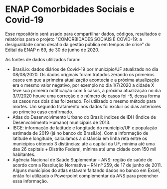 # ENAP Comorbidades Sociais e Covid-19
Esse repositório será usado para compartilhar dados, códigos, resultados e relatórios para o projeto "COMORBIDADES SOCIAIS E COVID-19: a desigualdade como desafio da gestão  pública em tempos de crise" do Edital da ENAP n 69, de 30 de junho de 2020.

As fontes de dados utilizados foram:
- Brasil.io: dados diários de Covid-19 por município/UF atualizado no dia 08/08/2020. Os dados originais foram tratados zerando os primeiros casos em que a primeira atualização acontecia e a próxima atualização era o mesmo valor negativo, por exemplo no dia 1/7/2020 a cidade X teve sua primeira notificação com 5 casos, a próxima atualização no dia 3/7/2020 houve uma correção e o número de casos foi -5, dessa forma os casos nos dois dias foi zerado. Foi utilizado o mesmo método para mortes. Um segundo tratamento nos dados foi excluir os dias anteriores ao primeiro caso confirmado.
- Atlas do Desenvolvimento Urbano do Brasil: índices de IDH (Índice de Desenvolvimento Humano) municipais de 2013. 
- IBGE: informação de latitude e longitude do município/UF e população estimada de 2019 (já no banco do Brasil.io). Com a informação de latitude e longitude, calculamos a distância em linha reta entre os municípios obtendo 3 distâncias: até a capital da UF, mínima até uma das 26 capitais + Distrito Federal, mínima até uma cidade com 150 mil habitantes.
- Agência Nacional de Saúde Suplementar - ANS: região de saúde de acordo com a Resolução Normativa – RN nº 259, de 17 de junho de 2011. Alguns municípios do atlas estavam faltando dados no banco em Excel, então foi utilizado o Powerpoint complementar da ANS para preencher essa informação.
